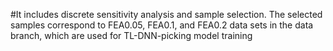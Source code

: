 #It includes discrete sensitivity analysis and sample selection. The selected samples correspond to FEA0.05, FEA0.1, and FEA0.2 data sets in the data branch, which are used for TL-DNN-picking model training
